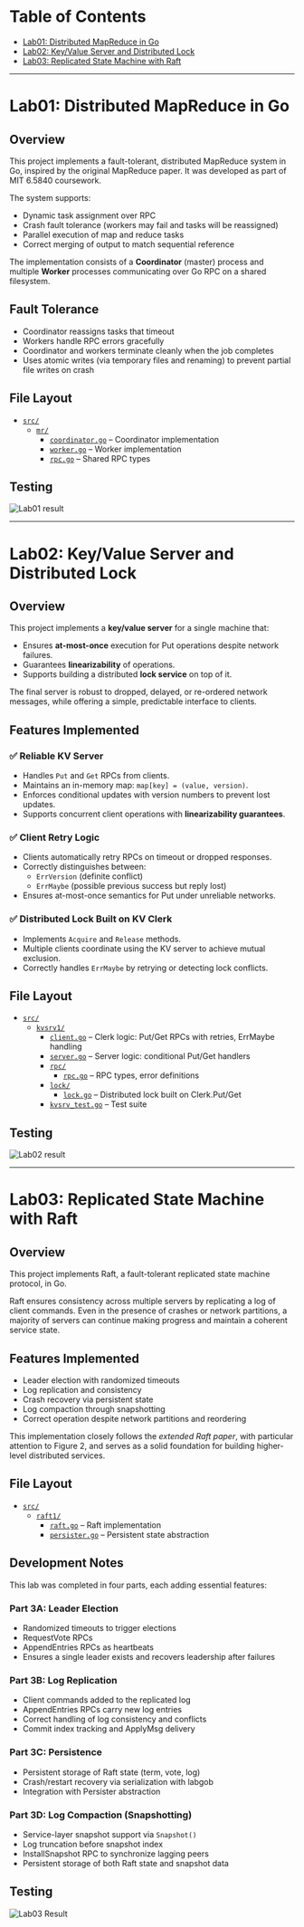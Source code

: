 # Table of Contents

- [Lab01: Distributed MapReduce in Go](#lab01-distributed-mapreduce-in-go)
- [Lab02: Key/Value Server and Distributed Lock](#lab02-keyvalue-server-and-distributed-lock)
- [Lab03: Replicated State Machine with Raft](#lab03-replicated-state-machine-with-raft-mit-65840)

---

# Lab01: Distributed MapReduce in Go

## Overview

This project implements a fault-tolerant, distributed MapReduce system in Go, inspired by the original MapReduce paper. It was developed as part of MIT 6.5840 coursework.

The system supports:

- Dynamic task assignment over RPC
- Crash fault tolerance (workers may fail and tasks will be reassigned)
- Parallel execution of map and reduce tasks
- Correct merging of output to match sequential reference

The implementation consists of a **Coordinator** (master) process and multiple **Worker** processes communicating over Go RPC on a shared filesystem.

## Fault Tolerance

- Coordinator reassigns tasks that timeout
- Workers handle RPC errors gracefully
- Coordinator and workers terminate cleanly when the job completes
- Uses atomic writes (via temporary files and renaming) to prevent partial file writes on crash

## File Layout

- [`src/`](src/)
    - [`mr/`](src/mr/)
        - [`coordinator.go`](src/mr/coordinator.go) – Coordinator implementation
        - [`worker.go`](src/mr/worker.go) – Worker implementation
        - [`rpc.go`](src/mr/rpc.go) – Shared RPC types

## Testing
![Lab01 result](images/Lab01.png)

---
# Lab02: Key/Value Server and Distributed Lock

## Overview

This project implements a **key/value server** for a single machine that:

- Ensures **at-most-once** execution for Put operations despite network failures.
- Guarantees **linearizability** of operations.
- Supports building a distributed **lock service** on top of it.

The final server is robust to dropped, delayed, or re-ordered network messages, while offering a simple, predictable interface to clients.

## Features Implemented
### ✅ Reliable KV Server
- Handles `Put` and `Get` RPCs from clients.
- Maintains an in-memory map: `map[key] = (value, version)`.
- Enforces conditional updates with version numbers to prevent lost updates.
- Supports concurrent client operations with **linearizability guarantees**.

### ✅ Client Retry Logic
- Clients automatically retry RPCs on timeout or dropped responses.
- Correctly distinguishes between:
    - `ErrVersion` (definite conflict)
    - `ErrMaybe` (possible previous success but reply lost)
- Ensures at-most-once semantics for Put under unreliable networks.

### ✅ Distributed Lock Built on KV Clerk
- Implements `Acquire` and `Release` methods.
- Multiple clients coordinate using the KV server to achieve mutual exclusion.
- Correctly handles `ErrMaybe` by retrying or detecting lock conflicts.

## File Layout

- [`src/`](src/)
    - [`kvsrv1/`](src/kvsrv1/)
        - [`client.go`](src/kvsrv1/client.go) – Clerk logic: Put/Get RPCs with retries, ErrMaybe handling
        - [`server.go`](src/kvsrv1/server.go) – Server logic: conditional Put/Get handlers
        - [`rpc/`](src/kvsrv1/rpc/)
            - [`rpc.go`](src/kvsrv1/rpc/rpc.go) – RPC types, error definitions
        - [`lock/`](src/kvsrv1/lock/)
            - [`lock.go`](src/kvsrv1/lock/lock.go) – Distributed lock built on Clerk.Put/Get
        - [`kvsrv_test.go`](src/kvsrv1/kvsrv_test.go) – Test suite

## Testing
![Lab02 result](images/Lab02.png)

---
# Lab03: Replicated State Machine with Raft

## Overview

This project implements Raft, a fault-tolerant replicated state machine protocol, in Go.

Raft ensures consistency across multiple servers by replicating a log of client commands. Even in the presence of crashes or network partitions, a majority of servers can continue making progress and maintain a coherent service state.

## Features Implemented

- Leader election with randomized timeouts
- Log replication and consistency
- Crash recovery via persistent state
- Log compaction through snapshotting
- Correct operation despite network partitions and reordering

This implementation closely follows the *extended Raft paper*, with particular attention to Figure 2, and serves as a solid foundation for building higher-level distributed services.


## File Layout

- [`src/`](src/)
    - [`raft1/`](src/raft1/)
        - [`raft.go`](src/raft1/raft.go) – Raft implementation
        - [`persister.go`](src/raft1/persister.go) – Persistent state abstraction


## Development Notes

This lab was completed in four parts, each adding essential features:

### Part 3A: Leader Election
- Randomized timeouts to trigger elections
- RequestVote RPCs
- AppendEntries RPCs as heartbeats
- Ensures a single leader exists and recovers leadership after failures

### Part 3B: Log Replication
- Client commands added to the replicated log
- AppendEntries RPCs carry new log entries
- Correct handling of log consistency and conflicts
- Commit index tracking and ApplyMsg delivery

### Part 3C: Persistence
- Persistent storage of Raft state (term, vote, log)
- Crash/restart recovery via serialization with labgob
- Integration with Persister abstraction

### Part 3D: Log Compaction (Snapshotting)
- Service-layer snapshot support via `Snapshot()`
- Log truncation before snapshot index
- InstallSnapshot RPC to synchronize lagging peers
- Persistent storage of both Raft state and snapshot data

## Testing

![Lab03 Result](images/Lab03.png)